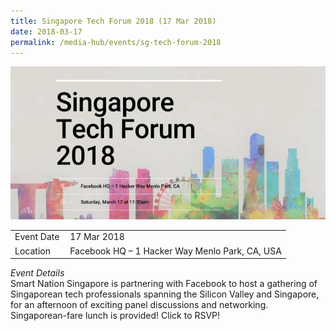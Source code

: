 ```yaml
---
title: Singapore Tech Forum 2018 (17 Mar 2018)
date: 2018-03-17
permalink: /media-hub/events/sg-tech-forum-2018
---
```

![Singapore Tech forum 2018](/images/media-hub/events/till-2020/sg-tech-forum-2018.jpeg)

<table style="width:100%">
  <tr>
    <td style="width:20%">Event Date</td>	
    <td style="width:80%">17 Mar 2018</td>	
  </tr>
  <tr>
	<td>Location</td>
	<td>Facebook HQ – 1 Hacker Way Menlo Park, CA, USA</td>	
  </tr>
</table>

*Event Details*<br>	
Smart Nation Singapore is partnering with Facebook to host a gathering of Singaporean tech professionals spanning the Silicon Valley and Singapore, for an afternoon of exciting panel discussions and networking. Singaporean-fare lunch is provided! Click to RSVP!